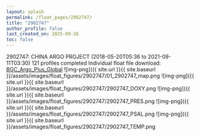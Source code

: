```yaml
---
layout: splash
permalink: /float_pages/2902747/
title: "2902747"
author_profile: false
last_created_on: 2025-09-26
toc: false
---
```

 
2902747: CHINA ARGO PROJECT (2018-05-20T05:36 to 2021-09-11T03:30)
121 profiles completed
Individual float file download: [BGC_Argo_Plus_Global](https://ftp.soest.hawaii.edu/bgc_argo_plus/Individual_Floats/outliers_removed/2902747_Sprof_processed.nc)
![img-png]({{ site.url }}{{ site.baseurl }}/assets/images/float_figures/2902747/01_2902747_map.png
![img-png]({{ site.url }}{{ site.baseurl }}/assets/images/float_figures/2902747/2902747_DOXY.png
![img-png]({{ site.url }}{{ site.baseurl }}/assets/images/float_figures/2902747/2902747_PRES.png
![img-png]({{ site.url }}{{ site.baseurl }}/assets/images/float_figures/2902747/2902747_PSAL.png
![img-png]({{ site.url }}{{ site.baseurl }}/assets/images/float_figures/2902747/2902747_TEMP.png
